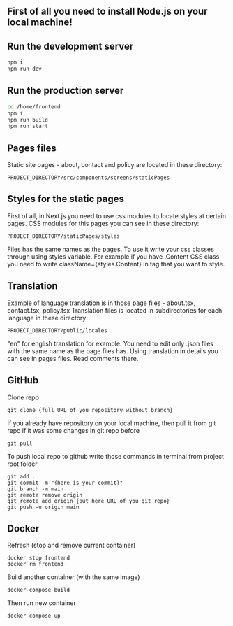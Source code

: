 ## First of all you need to install Node.js on your local machine!

## Run the development server
```bash
npm i
npm run dev
```

## Run the production server
```bash
cd /home/frontend
npm i
npm run build
npm run start
```

## Pages files
Static site pages - about, contact and policy are located in these directory:

    PROJECT_DIRECTORY/src/components/screens/staticPages

## Styles for the static pages
First of all, in Next.js you need to use css modules to locate styles at certain pages.
CSS modules for this pages you can see in these directory:

    PROJECT_DIRECTORY/staticPages/styles

Files has the same names as the pages. To use it write your css classes through using styles variable.
For example if you have .Content CSS class you need to write className={styles.Content} in tag that you want to style.

## Translation
Example of language translation is in those page files - about.tsx, contact.tsx, policy.tsx
Translation files is located in subdirectories for each language in these directory:

    PROJECT_DIRECTORY/public/locales

"en" for english translation for example.
You need to edit only .json files with the same name as the page files has.
Using translation in details you can see in pages files. Read comments there.

## GitHub
Clone repo

    git clone {full URL of you repository without branch}

If you already have repository on your local machine, then pull it from git repo if it was some changes in git repo before 

    git pull

To push local repo to github write those commands in terminal from project root folder

    git add .
    git commit -m "{here is your commit}"
    git branch -m main
    git remote remove origin
    git remote add origin {put here URL of you git repo}
    git push -u origin main


## Docker
Refresh (stop and remove current container)

    docker stop frontend
    docker rm frontend

Build another container (with the same image)

    docker-compose build

Then run new container

    docker-compose up